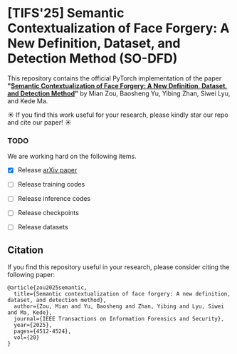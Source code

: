# [TIFS'25] Semantic Contextualization of Face Forgery: A New Definition, Dataset, and Detection Method (SO-DFD)

This repository contains the official PyTorch implementation of the paper **"[Semantic Contextualization of Face Forgery: A New Definition, Dataset, and Detection Method](https://ieeexplore.ieee.org/document/10948473)"** by Mian Zou, Baosheng Yu, Yibing Zhan, Siwei Lyu, and Kede Ma.

☀️ If you find this work useful for your research, please kindly star our repo and cite our paper! ☀️

### TODO
We are working hard on the following items.

- [x] Release [arXiv paper](https://arxiv.org/abs/2405.08487)
- [ ] Release training codes
- [ ] Release inference codes
- [ ] Release checkpoints 
- [ ] Release datasets


## Citation
If you find this repository useful in your research, please consider citing the following paper:
```
@article{zou2025semantic,
  title={Semantic contextualization of face forgery: A new definition, dataset, and detection method},
  author={Zou, Mian and Yu, Baosheng and Zhan, Yibing and Lyu, Siwei and Ma, Kede},
  journal={IEEE Transactions on Information Forensics and Security},
  year={2025},
  pages={4512-4524},
  vol={20}
}
```
